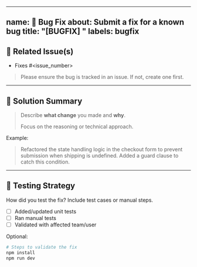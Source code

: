 <!-- Submit a fix for a known bug -->
---

name: 🐞 Bug Fix
about: Submit a fix for a known bug
title: "[BUGFIX] <short summary>"
labels: bugfix
---

## 🔗 Related Issue(s)

- Fixes #<issue_number>  

> Please ensure the bug is tracked in an issue. If not, create one first.

---

## 🧠 Solution Summary

> Describe **what change** you made and **why**.
>
> Focus on the reasoning or technical approach.

Example:
> Refactored the state handling logic in the checkout form to prevent submission when shipping is undefined. Added a guard clause to catch this condition.

---

## 🔬 Testing Strategy

How did you test the fix? Include test cases or manual steps.

- [ ] Added/updated unit tests
- [ ] Ran manual tests
- [ ] Validated with affected team/user

Optional:

```bash
# Steps to validate the fix
npm install
npm run dev
```

